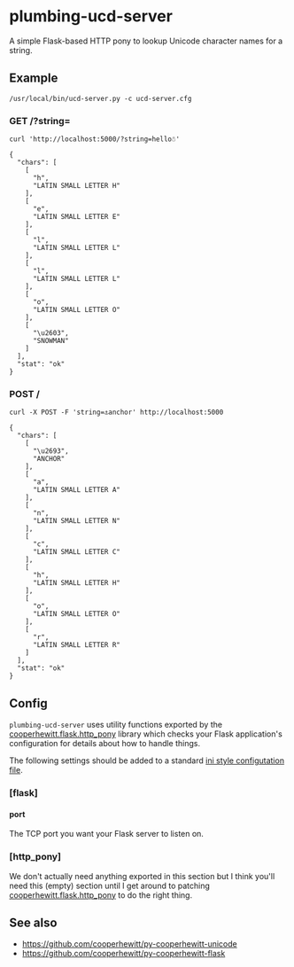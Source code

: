 # plumbing-ucd-server

A simple Flask-based HTTP pony to lookup Unicode character names for a string.

## Example

	/usr/local/bin/ucd-server.py -c ucd-server.cfg

### GET /?string=<STRING>
	
	curl 'http://localhost:5000/?string=hello☃'

	{
	  "chars": [
	    [
	      "h", 
	      "LATIN SMALL LETTER H"
	    ], 
	    [
	      "e", 
	      "LATIN SMALL LETTER E"
	    ], 
	    [
	      "l", 
	      "LATIN SMALL LETTER L"
	    ], 
	    [
	      "l", 
	      "LATIN SMALL LETTER L"
	    ], 
	    [
	      "o", 
	      "LATIN SMALL LETTER O"
	    ], 
	    [
	      "\u2603", 
	      "SNOWMAN"
	    ]
	  ], 
	  "stat": "ok"
	}

### POST /

	curl -X POST -F 'string=⚓anchor' http://localhost:5000

	{
	  "chars": [
	    [
	      "\u2693", 
	      "ANCHOR"
	    ], 
	    [
	      "a", 
	      "LATIN SMALL LETTER A"
	    ], 
	    [
	      "n", 
	      "LATIN SMALL LETTER N"
	    ], 
	    [
	      "c", 
	      "LATIN SMALL LETTER C"
	    ], 
	    [
	      "h", 
	      "LATIN SMALL LETTER H"
	    ], 
	    [
	      "o", 
	      "LATIN SMALL LETTER O"
	    ], 
	    [
	      "r", 
	      "LATIN SMALL LETTER R"
	    ]
	  ], 
	  "stat": "ok"
	}
    	
## Config

`plumbing-ucd-server` uses utility functions exported by the
[cooperhewitt.flask.http_pony](https://github.com/cooperhewitt/py-cooperhewitt-flask/blob/master/cooperhewitt/flask/http_pony.py)
library which checks your Flask application's configuration for details about
how to handle things.

The following settings should be added to a standard [ini style configutation
file](https://en.wikipedia.org/wiki/INI_file).

### [flask]

#### port

The TCP port you want your Flask server to listen on.

### [http_pony]

We don't actually need anything exported in this section but I think you'll need this (empty) section until I get around to patching [cooperhewitt.flask.http_pony](https://github.com/cooperhewitt/py-cooperhewitt-flask/blob/master/cooperhewitt/flask/http_pony.py) to do the right thing.

## See also

* https://github.com/cooperhewitt/py-cooperhewitt-unicode
* https://github.com/cooperhewitt/py-cooperhewitt-flask
